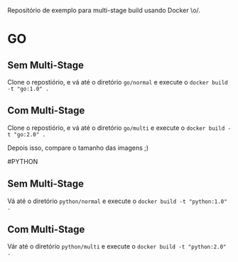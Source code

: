 Repositório de exemplo para multi-stage build usando Docker \o/.

# GO

## Sem Multi-Stage

Clone o repostiório, e vá até o diretório ``go/normal`` e execute o ``docker build -t "go:1.0" .``


## Com Multi-Stage

Clone o repostiório, e vá até o diretório ``go/multi`` e execute o ``docker build -t "go:2.0" .``

Depois isso, compare o tamanho das imagens ;)

#PYTHON

## Sem Multi-Stage
Vá até o diretório ``python/normal`` e execute o ``docker build -t "python:1.0" .``

## Com Multi-Stage
Vár até o diretório ``python/multi`` e execute o ``docker build -t "python:2.0" .`` 
